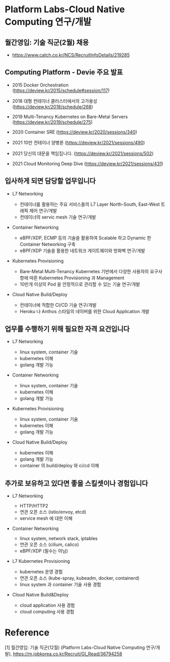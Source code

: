 # Platform Labs-Cloud Native Computing 연구/개발

## 월간영입: 기술 직군(2월) 채용
- https://www.catch.co.kr/NCS/RecruitInfoDetails/219285

## Computing Platform - Devie 주요 발표

* 2015 Docker Orchestration (https://deview.kr/2015/schedule#session/117)

* 2018 대형 컨테이너 클러스터에서의 고가용성 (https://deview.kr/2018/schedule/268)

* 2019 Multi-Tenancy Kubernetes on Bare-Metal Servers (https://deview.kr/2019/schedule/275)

* 2020 Container SRE (https://deview.kr/2020/sessions/340)

* 2021 10만 컨테이너 양병론 (https://deview.kr/2021/sessions/490)

* 2021 당신의 대문을 책임집니다. (https://deview.kr/2021/sessions/502)

* 2021 Cloud Monitoring Deep Dive (https://deview.kr/2021/sessions/431)


## 입사하게 되면 담당할 업무입니다

* L7 Networking
  - 컨테이너를 활용하는 주요 서비스들의 L7 Layer North-South, East-West 트래픽 제어 연구/개발
  - 컨테이너의 servic mesh 기술 연구/개발

* Container Networking
  - eBPF/XDP, ECMP 등의 기술을 활용하여 Scalable 하고 Dynamic 한 Container Networking 구축
  - eBPF/XDP 기술을 활용한 네트워크 게이트웨이와 방화벽 연구/개발

* Kubernetes Provisioning
  - Bare-Metal Multi-Tenancy Kubernetes 기반에서 다양한 사용자의 요구사항에 따른 Kubernetes Provisioning 과 Management
  - 10만개 이상의 Pod 을 안정적으로 관리할 수 있는 기술 연구/개발

* Cloud Native Build/Deploy
  - 컨테이너에 적합한 CI/CD 기술 연구/개발
  - Heroku 나 Anthos 스타일의 네이버를 위한 Cloud Application 개발

## 업무를 수행하기 위해 필요한 자격 요건입니다

* L7 Networking
  - linux system, container 기술
  - kubernetes 이해
  - golang 개발 가능

* Container Networking
  - linux system, container 기술
  - kubernetes 이해
  - golang 개발 가능

* Kubernetes Provisioning
  - linux system, container 기술
  - kubernetes 이해
  - golang 개발 가능

* Cloud Native Build/Deploy
  - kubernetes 이해
  - golang 개발 가능
  - container 의 build/deploy 와 ci/cd 이해

## 추가로 보유하고 있다면 좋을 스킬셋이나 경험입니다

* L7 Networking
  - HTTP/HTTP2
  - 연관 오픈 소스 (istio/envoy, etcd)
  - service mesh 에 대한 이해

* Container Networking
  - linux system, network stack, iptables
  - 연관 오픈 소스 (cilium, calico)
  - eBPF/XDP (필수는 아님)

* L7 Kubernetes Provisioning
  - kubernetes 운영 경험
  - 연관 오픈 소스 (kube-spray, kubeadm, docker, containerd)
  - linux system 과 container 기술 사용 경험

* Cloud Native Build&Deploy
  - cloud application 사용 경험
  - cloud computing 사용 경험

# Reference
[1] 월간영입: 기술 직군(12월) (Platform Labs-Cloud Native Computing 연구/개발), https://m.jobkorea.co.kr/Recruit/GI_Read/36794258
